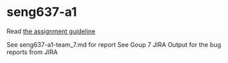 # seng637-a1

Read [the assignment guideline](seng637-a1.md) 

See seng637-a1-team_7.md for report
See Goup 7 JIRA Output for the bug reports from JIRA
